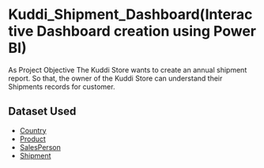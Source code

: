 # Kuddi_Shipment_Dashboard(Interactive Dashboard creation using Power BI)
As Project Objective
The Kuddi Store wants to create an annual shipment report. So that, the owner of the Kuddi Store can understand their Shipments records for customer.

## Dataset Used
- <a href="https://github.com/shrustijasani/Kuddi_Shipment_Dashboard/blob/main/Country.xlsx">Country</a>
- <a href="https://github.com/shrustijasani/Kuddi_Shipment_Dashboard/blob/main/Product.xlsx">Product</a>
- <a href="https://github.com/shrustijasani/Kuddi_Shipment_Dashboard/blob/main/SalesPerson.xlsx">SalesPerson</a>
- <a href="https://github.com/shrustijasani/Kuddi_Shipment_Dashboard/blob/main/Shipment.xlsx">Shipment</a>
